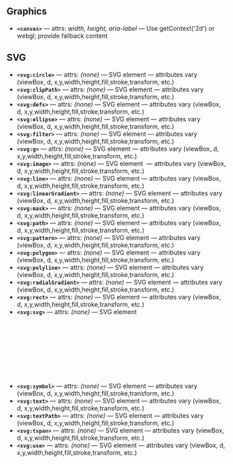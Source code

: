 ## Graphics

- **`<canvas>`** — attrs: *width, height, aria-label* — Use getContext('2d') or webgl; provide fallback content

## SVG

- **`<svg:circle>`** — attrs: *(none)* — SVG element <circle> — attributes vary (viewBox, d, x,y,width,height,fill,stroke,transform, etc.)
- **`<svg:clipPath>`** — attrs: *(none)* — SVG element <clipPath> — attributes vary (viewBox, d, x,y,width,height,fill,stroke,transform, etc.)
- **`<svg:defs>`** — attrs: *(none)* — SVG element <defs> — attributes vary (viewBox, d, x,y,width,height,fill,stroke,transform, etc.)
- **`<svg:ellipse>`** — attrs: *(none)* — SVG element <ellipse> — attributes vary (viewBox, d, x,y,width,height,fill,stroke,transform, etc.)
- **`<svg:filter>`** — attrs: *(none)* — SVG element <filter> — attributes vary (viewBox, d, x,y,width,height,fill,stroke,transform, etc.)
- **`<svg:g>`** — attrs: *(none)* — SVG element <g> — attributes vary (viewBox, d, x,y,width,height,fill,stroke,transform, etc.)
- **`<svg:image>`** — attrs: *(none)* — SVG element <image> — attributes vary (viewBox, d, x,y,width,height,fill,stroke,transform, etc.)
- **`<svg:line>`** — attrs: *(none)* — SVG element <line> — attributes vary (viewBox, d, x,y,width,height,fill,stroke,transform, etc.)
- **`<svg:linearGradient>`** — attrs: *(none)* — SVG element <linearGradient> — attributes vary (viewBox, d, x,y,width,height,fill,stroke,transform, etc.)
- **`<svg:mask>`** — attrs: *(none)* — SVG element <mask> — attributes vary (viewBox, d, x,y,width,height,fill,stroke,transform, etc.)
- **`<svg:path>`** — attrs: *(none)* — SVG element <path> — attributes vary (viewBox, d, x,y,width,height,fill,stroke,transform, etc.)
- **`<svg:pattern>`** — attrs: *(none)* — SVG element <pattern> — attributes vary (viewBox, d, x,y,width,height,fill,stroke,transform, etc.)
- **`<svg:polygon>`** — attrs: *(none)* — SVG element <polygon> — attributes vary (viewBox, d, x,y,width,height,fill,stroke,transform, etc.)
- **`<svg:polyline>`** — attrs: *(none)* — SVG element <polyline> — attributes vary (viewBox, d, x,y,width,height,fill,stroke,transform, etc.)
- **`<svg:radialGradient>`** — attrs: *(none)* — SVG element <radialGradient> — attributes vary (viewBox, d, x,y,width,height,fill,stroke,transform, etc.)
- **`<svg:rect>`** — attrs: *(none)* — SVG element <rect> — attributes vary (viewBox, d, x,y,width,height,fill,stroke,transform, etc.)
- **`<svg:svg>`** — attrs: *(none)* — SVG element <svg> — attributes vary (viewBox, d, x,y,width,height,fill,stroke,transform, etc.)
- **`<svg:symbol>`** — attrs: *(none)* — SVG element <symbol> — attributes vary (viewBox, d, x,y,width,height,fill,stroke,transform, etc.)
- **`<svg:text>`** — attrs: *(none)* — SVG element <text> — attributes vary (viewBox, d, x,y,width,height,fill,stroke,transform, etc.)
- **`<svg:textPath>`** — attrs: *(none)* — SVG element <textPath> — attributes vary (viewBox, d, x,y,width,height,fill,stroke,transform, etc.)
- **`<svg:tspan>`** — attrs: *(none)* — SVG element <tspan> — attributes vary (viewBox, d, x,y,width,height,fill,stroke,transform, etc.)
- **`<svg:use>`** — attrs: *(none)* — SVG element <use> — attributes vary (viewBox, d, x,y,width,height,fill,stroke,transform, etc.)